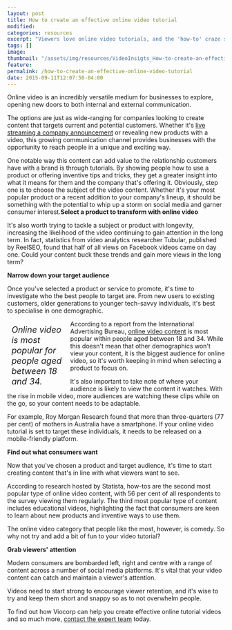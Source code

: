 ```yaml
---
layout: post
title: How to create an effective online video tutorial
modified:
categories: resources
excerpt: "Viewers love online video tutorials, and the 'how-to' craze shows no sign of slowing down. Here's how to make your version stand out from the crowd."
tags: []
image:
thumbnail: "/assets/img/resources/VideoInsigts_How-to-create-an-effective-online-video-tutorial-.jpg"
feature:
permalink: /how-to-create-an-effective-online-video-tutorial
date: 2015-09-11T12:07:50-04:00
---
```


<input id="br-article-id" name="br-article-id" type="hidden" value="6021012" />

Online video is an incredibly versatile medium for businesses to explore, opening new doors to both internal and external communication.

The options are just as wide-ranging for companies looking to create content that targets current and potential customers. Whether it's <a href="http://viocorp.com/events/">live streaming a company announcement</a> or revealing new products with a video, this growing communication channel provides businesses with the opportunity to reach people in a unique and exciting way.

One notable way this content can add value to the relationship customers have with a brand is through tutorials. By showing people how to use a product or offering inventive tips and tricks, they get a greater insight into what it means for them and the company that's offering it.
Obviously, step one is to choose the subject of the video content. Whether it's your most popular product or a recent addition to your company's lineup, it should be something with the potential to whip up a storm on social media and garner consumer interest.<strong>Select a product to transform with online video</strong>

It's also worth trying to tackle a subject or product with longevity, increasing the likelihood of the video continuing to gain attention in the long term. In fact, statistics from video analytics researcher Tubular, published by ReelSEO, found that half of all views on Facebook videos came on day one. Could your content buck these trends and gain more views in the long term?

<strong>Narrow down your target audience</strong>

Once you've selected a product or service to promote, it's time to investigate who the best people to target are. From new users to existing customers, older generations to younger tech-savvy individuals, it's best to specialise in one demographic.
<div class="pullQuoteWrapper" style="width: 25%; float: left; margin: 10px;">
<p class="pullQuote" style="font-size: 1.4em!important; margin: 0!important; width: 100%!important; font-style: italic!important;"><i>Online video is most popular for people aged between 18 and 34. </i></p>

</div>
According to a report from the International Advertising Bureau, <a href="http://viocorp.com/internal-communications/">online video content</a> is most popular within people aged between 18 and 34. While this doesn't mean that other demographics won't view your content, it is the biggest audience for online video, so it's worth keeping in mind when selecting a product to focus on.

It's also important to take note of where your audience is likely to view the content it watches. With the rise in mobile video, more audiences are watching these clips while on the go, so your content needs to be adaptable.

For example, Roy Morgan Research found that more than three-quarters (77 per cent) of mothers in Australia have a smartphone. If your online video tutorial is set to target these individuals, it needs to be released on a mobile-friendly platform.

<b>Find out what consumers want</b>

Now that you've chosen a product and target audience, it's time to start creating content that's in line with what viewers want to see.

According to research hosted by Statista, how-tos are the second most popular type of online video content, with 56 per cent of all respondents to the survey viewing them regularly. The third most popular type of content includes educational videos, highlighting the fact that consumers are keen to learn about new products and inventive ways to use them.

The online video category that people like the most, however, is comedy. So why not try and add a bit of fun to your video tutorial?

<strong>Grab viewers' attention</strong>

Modern consumers are bombarded left, right and centre with a range of content across a number of social media platforms. It's vital that your video content can catch and maintain a viewer's attention.

Videos need to start strong to encourage viewer retention, and it's wise to try and keep them short and snappy so as to not overwhelm people.

To find out how Viocorp can help you create effective online tutorial videos and so much more, <a href="http://viocorp.com/general-enquiry/">contact the expert team</a> today.